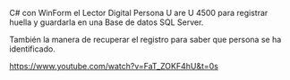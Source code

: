 C# con WinForm el Lector Digital Persona U are U 4500 para registrar huella y guardarla en una Base de datos SQL Server.

También la manera de recuperar el registro para saber que persona se ha identificado.

https://www.youtube.com/watch?v=FaT_ZOKF4hU&t=0s